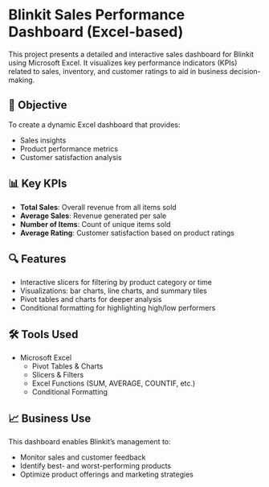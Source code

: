 # Blinkit Sales Performance Dashboard (Excel-based)

This project presents a detailed and interactive sales dashboard for Blinkit using Microsoft Excel. It visualizes key performance indicators (KPIs) related to sales, inventory, and customer ratings to aid in business decision-making.

## 📌 Objective

To create a dynamic Excel dashboard that provides:
- Sales insights
- Product performance metrics
- Customer satisfaction analysis

## 📊 Key KPIs

- **Total Sales**: Overall revenue from all items sold
- **Average Sales**: Revenue generated per sale
- **Number of Items**: Count of unique items sold
- **Average Rating**: Customer satisfaction based on product ratings

## 🔍 Features

- Interactive slicers for filtering by product category or time
- Visualizations: bar charts, line charts, and summary tiles
- Pivot tables and charts for deeper analysis
- Conditional formatting for highlighting high/low performers

## 🛠️ Tools Used

- Microsoft Excel
  - Pivot Tables & Charts
  - Slicers & Filters
  - Excel Functions (SUM, AVERAGE, COUNTIF, etc.)
  - Conditional Formatting

## 📈 Business Use

This dashboard enables Blinkit’s management to:
- Monitor sales and customer feedback
- Identify best- and worst-performing products
- Optimize product offerings and marketing strategies
